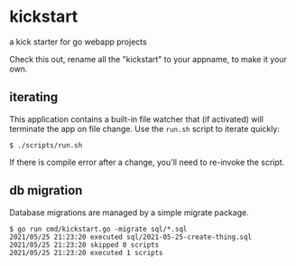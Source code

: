 # kickstart

a kick starter for go webapp projects

Check this out, rename all the "kickstart" to your appname, to make it your own.

## iterating

This application contains a built-in file watcher that (if activated) will
terminate the app on file change. Use the `run.sh` script to iterate quickly:

    $ ./scripts/run.sh

If there is compile error after a change, you'll need to re-invoke the script.

## db migration

Database migrations are managed by a simple migrate package.

    $ go run cmd/kickstart.go -migrate sql/*.sql
    2021/05/25 21:23:20 executed sql/2021-05-25-create-thing.sql
    2021/05/25 21:23:20 skipped 0 scripts
    2021/05/25 21:23:20 executed 1 scripts

